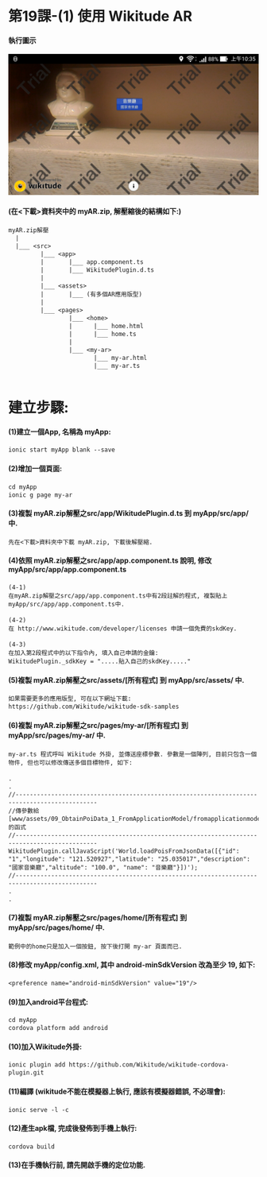 # 第19課-(1) 使用 Wikitude AR


#### 執行圖示
![GitHub Logo](/images/fig19-01.jpg)



#### (在<下載>資料夾中的 myAR.zip, 解壓縮後的結構如下:)
```
myAR.zip解壓
  |
  |___ <src>    
         |___ <app>   
         |       |___ app.component.ts                  
         |       |___ WikitudePlugin.d.ts  
         | 
         |___ <assets>  
         |       |___ (有多個AR應用版型)
         |
         |___ <pages>   
                 |___ <home> 
                 |      |___ home.html 
                 |      |___ home.ts   
                 |       
                 |___ <my-ar> 
                        |___ my-ar.html 
                        |___ my-ar.ts                                
                            
```

# 建立步驟:


#### (1)建立一個App, 名稱為 myApp:
```
ionic start myApp blank --save
```

#### (2)增加一個頁面:
```
cd myApp
ionic g page my-ar
```

#### (3)複製 myAR.zip解壓之src/app/WikitudePlugin.d.ts 到 myApp/src/app/ 中.
```
先在<下載>資料夾中下載 myAR.zip, 下載後解壓縮.
```

#### (4)依照 myAR.zip解壓之src/app/app.component.ts 說明, 修改 myApp/src/app/app.component.ts 
```
(4-1)
在myAR.zip解壓之src/app/app.component.ts中有2段註解的程式, 複製貼上 myApp/src/app/app.component.ts中.

(4-2)
在 http://www.wikitude.com/developer/licenses 申請一個免費的skdKey.

(4-3)
在加入第2段程式中的以下指令內, 填入自己申請的金鑰:
WikitudePlugin._sdkKey = ".....貼入自己的skdKey....."
```

#### (5)複製 myAR.zip解壓之src/assets/[所有程式] 到 myApp/src/assets/ 中.
```
如果需要更多的應用版型, 可在以下網址下載:
https://github.com/Wikitude/wikitude-sdk-samples
```

#### (6)複製 myAR.zip解壓之src/pages/my-ar/[所有程式] 到 myApp/src/pages/my-ar/ 中.
```
my-ar.ts 程式呼叫 Wikitude 外掛, 並傳送座標參數. 參數是一個陣列, 目前只包含一個物件, 但也可以修改傳送多個目標物件, 如下:

.
.
//---------------------------------------------------------------------------------------------
//傳參數給 [www/assets/09_ObtainPoiData_1_FromApplicationModel/fromapplicationmodel.js]的函式
//---------------------------------------------------------------------------------------------
WikitudePlugin.callJavaScript('World.loadPoisFromJsonData([{"id": "1","longitude": "121.520927","latitude": "25.035017","description": "國家音樂廳","altitude": "100.0", "name": "音樂廳"}])');
//---------------------------------------------------------------------------------------------
.
.
```

#### (7)複製 myAR.zip解壓之src/pages/home/[所有程式] 到 myApp/src/pages/home/ 中.
```
範例中的home只是加入一個按鈕, 按下後打開 my-ar 頁面而已.
```

#### (8)修改 myApp/config.xml, 其中 android-minSdkVersion 改為至少 19, 如下:
```
<preference name="android-minSdkVersion" value="19"/>
```


#### (9)加入android平台程式:
```
cd myApp
cordova platform add android
```

#### (10)加入Wikitude外掛:
```
ionic plugin add https://github.com/Wikitude/wikitude-cordova-plugin.git
```

#### (11)編譯 (wikitude不能在模擬器上執行, 應該有模擬器錯誤, 不必理會):
```
ionic serve -l -c
```


#### (12)產生apk檔, 完成後發佈到手機上執行:
```
cordova build
```

#### (13)在手機執行前, 請先開啟手機的定位功能.

